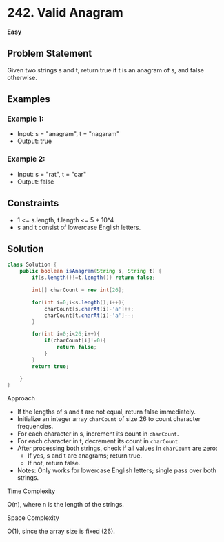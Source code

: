 # 242. Valid Anagram
**Easy**

## Problem Statement
Given two strings s and t, return true if t is an anagram of s, and false otherwise.

## Examples
### Example 1:
- Input: s = "anagram", t = "nagaram"
- Output: true

### Example 2:
- Input: s = "rat", t = "car"
- Output: false

## Constraints
- 1 <= s.length, t.length <= 5 * 10^4
- s and t consist of lowercase English letters.

## Solution
```java
class Solution {
	public boolean isAnagram(String s, String t) {
		if(s.length()!=t.length()) return false;

		int[] charCount = new int[26];

		for(int i=0;i<s.length();i++){
			charCount[s.charAt(i)-'a']++;
			charCount[t.charAt(i)-'a']--;
		}

		for(int i=0;i<26;i++){
			if(charCount[i]!=0){
				return false;
			}
		}
		return true;

	}
}
```

Approach

- If the lengths of s and t are not equal, return false immediately.
- Initialize an integer array `charCount` of size 26 to count character frequencies.
- For each character in s, increment its count in `charCount`.
- For each character in t, decrement its count in `charCount`.
- After processing both strings, check if all values in `charCount` are zero:
  - If yes, s and t are anagrams; return true.
  - If not, return false.
- Notes: Only works for lowercase English letters; single pass over both strings.

Time Complexity

O(n), where n is the length of the strings.

Space Complexity

O(1), since the array size is fixed (26).
